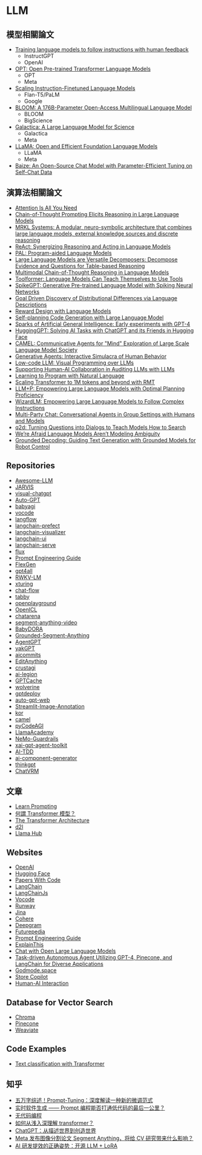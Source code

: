 # LLM

## 模型相關論文

- [Training language models to follow instructions with human feedback](https://arxiv.org/pdf/2203.02155.pdf)
  - InstructGPT
  - OpenAI
- [OPT: Open Pre-trained Transformer Language Models](https://arxiv.org/pdf/2205.01068.pdf)
  - OPT
  - Meta
- [Scaling Instruction-Finetuned Language Models](https://arxiv.org/pdf/2210.11416.pdf)
  - Flan-T5/PaLM
  - Google
- [BLOOM: A 176B-Parameter Open-Access Multilingual Language Model](https://arxiv.org/pdf/2211.05100.pdf)
  - BLOOM
  - BigScience
- [Galactica: A Large Language Model for Science](https://arxiv.org/pdf/2211.09085.pdf)
  - Galactica
  - Meta
- [LLaMA: Open and Efficient Foundation Language Models](https://arxiv.org/pdf/2302.13971.pdf)
  - LLaMA
  - Meta
- [Baize: An Open-Source Chat Model with Parameter-Efficient Tuning on Self-Chat Data](https://arxiv.org/pdf/2304.01196v2.pdf)

## 演算法相關論文

- [Attention Is All You Need](https://arxiv.org/pdf/1706.03762.pdf)
- [Chain-of-Thought Prompting Elicits Reasoning in Large Language Models](https://arxiv.org/pdf/2201.11903.pdf)
- [MRKL Systems: A modular, neuro-symbolic architecture that combines large language models, external knowledge sources and discrete reasoning](https://arxiv.org/pdf/2205.00445.pdf)
- [ReAct: Synergizing Reasoning and Acting in Language Models](https://arxiv.org/pdf/2210.03629.pdf)
- [PAL: Program-aided Language Models](https://arxiv.org/pdf/2211.10435.pdf)
- [Large Language Models are Versatile Decomposers: Decompose Evidence and Questions for Table-based Reasoning](https://arxiv.org/pdf/2301.13808.pdf)
- [Multimodal Chain-of-Thought Reasoning in Language Models](https://arxiv.org/pdf/2302.00923.pdf)
- [Toolformer: Language Models Can Teach Themselves to Use Tools](https://arxiv.org/pdf/2302.04761.pdf)
- [SpikeGPT: Generative Pre-trained Language Model with Spiking Neural Networks](https://arxiv.org/pdf/2302.13939.pdf)
- [Goal Driven Discovery of Distributional Differences via Language Descriptions](https://arxiv.org/pdf/2302.14233.pdf)
- [Reward Design with Language Models](https://arxiv.org/pdf/2303.00001.pdf)
- [Self-planning Code Generation with Large Language Model](https://arxiv.org/pdf/2303.06689.pdf)
- [Sparks of Artificial General Intelligence: Early experiments with GPT-4](https://arxiv.org/pdf/2303.12712.pdf)
- [HuggingGPT: Solving AI Tasks with ChatGPT and its Friends in Hugging Face](https://arxiv.org/pdf/2303.17580.pdf)
- [CAMEL: Communicative Agents for "Mind" Exploration of Large Scale Language Model Society](https://arxiv.org/pdf/2303.17760.pdf)
- [Generative Agents: Interactive Simulacra of Human Behavior](https://arxiv.org/pdf/2304.03442.pdf)
- [Low-code LLM: Visual Programming over LLMs](https://arxiv.org/pdf/2304.08103.pdf)
- [Supporting Human-AI Collaboration in Auditing LLMs with LLMs](https://arxiv.org/pdf/2304.09991.pdf)
- [Learning to Program with Natural Language](https://arxiv.org/pdf/2304.10464.pdf)
- [Scaling Transformer to 1M tokens and beyond with RMT](https://arxiv.org/pdf/2304.11062.pdf)
- [LLM+P: Empowering Large Language Models with Optimal Planning Proficiency](https://arxiv.org/pdf/2304.11477.pdf)
- [WizardLM: Empowering Large Language Models to Follow Complex Instructions](https://arxiv.org/pdf/2304.12244.pdf)
- [Multi-Party Chat: Conversational Agents in Group Settings with Humans and Models](https://arxiv.org/pdf/2304.13835.pdf)
- [q2d: Turning Questions into Dialogs to Teach Models How to Search](https://arxiv.org/pdf/2304.14318.pdf)
- [We’re Afraid Language Models Aren’t Modeling Ambiguity](https://arxiv.org/pdf/2304.14399.pdf)
- [Grounded Decoding: Guiding Text Generation with Grounded Models for Robot Control](https://grounded-decoding.github.io/)

## Repositories

- [Awesome-LLM](https://github.com/Hannibal046/Awesome-LLM)
- [JARVIS](https://github.com/microsoft/JARVIS)
- [visual-chatgpt](https://github.com/microsoft/visual-chatgpt)
- [Auto-GPT](https://github.com/Torantulino/Auto-GPT)
- [babyagi](https://github.com/yoheinakajima/babyagi)
- [vocode](https://github.com/vocodedev/vocode-python)
- [langflow](https://github.com/logspace-ai/langflow)
- [langchain-prefect](https://github.com/PrefectHQ/langchain-prefect)
- [langchain-visualizer](https://github.com/amosjyng/langchain-visualizer)
- [langchain-ui](https://github.com/haneyume/langchain-ui)
- [langchain-serve](https://github.com/haneyume/langchain-serve)
- [flux](https://github.com/transmissions11/flux)
- [Prompt Engineering Guide](https://github.com/dair-ai/Prompt-Engineering-Guide)
- [FlexGen](https://github.com/FMInference/FlexGen)
- [gpt4all](https://github.com/nomic-ai/gpt4all)
- [RWKV-LM](https://github.com/BlinkDL/RWKV-LM)
- [xturing](https://github.com/stochasticai/xturing)
- [chat-flow](https://github.com/prompt-engineering/chat-flow)
- [tabby](https://github.com/TabbyML/tabby)
- [openplayground](https://github.com/nat/openplayground)
- [OpenICL](https://github.com/Shark-NLP/OpenICL)
- [chatarena](https://github.com/chatarena/chatarena)
- [segment-anything-video](https://github.com/kadirnar/segment-anything-video)
- [BabyDORA](https://github.com/ttizze/BabyDORA)
- [Grounded-Segment-Anything](https://github.com/IDEA-Research/Grounded-Segment-Anything)
- [AgentGPT](https://github.com/reworkd/AgentGPT)
- [yakGPT](https://github.com/yakGPT/yakGPT)
- [aicommits](https://github.com/Nutlope/aicommits)
- [EditAnything](https://github.com/sail-sg/EditAnything)
- [crustagi](https://github.com/lukaesch/crustagi)
- [ai-legion](https://github.com/eumemic/ai-legion)
- [GPTCache](https://github.com/zilliztech/GPTCache)
- [wolverine](https://github.com/biobootloader/wolverine)
- [gptdeploy](https://github.com/jina-ai/gptdeploy)
- [auto-gpt-web](https://github.com/jina-ai/auto-gpt-web)
- [Streamlit-Image-Annotation](https://github.com/hirune924/Streamlit-Image-Annotation)
- [kor](https://github.com/eyurtsev/kor)
- [camel](https://github.com/lightaime/camel)
- [pyCodeAGI](https://github.com/chakkaradeep/pyCodeAGI)
- [LlamaAcademy](https://github.com/danielgross/LlamaAcademy)
- [NeMo-Guardrails](https://github.com/NVIDIA/NeMo-Guardrails)
- [xai-gpt-agent-toolkit](https://github.com/XpressAI/xai-gpt-agent-toolkit)
- [AI-TDD](https://github.com/di-sukharev/AI-TDD)
- [ai-component-generator](https://github.com/haneyume/ai-component-generator)
- [thinkgpt](https://github.com/alaeddine-13/thinkgpt)
- [ChatVRM](https://github.com/pixiv/ChatVRM)

## 文章

- [Learn Prompting](https://learnprompting.org/docs/intro)
- [何謂 Transformer 模型？](https://blogs.nvidia.com.tw/2022/06/21/what-is-a-transformer-model/)
- [The Transformer Architecture](https://d2l.ai/chapter_attention-mechanisms-and-transformers/transformer.html)
- [d2l](https://d2l.ai/)
- [Llama Hub](https://llamahub.ai/)

## Websites

- [OpenAI](https://openai.com/)
- [Hugging Face](https://huggingface.co/)
- [Papers With Code](https://paperswithcode.com/)
- [LangChain](https://python.langchain.com/en/latest/)
- [LangChainJs](https://js.langchain.com/docs/)
- [Vocode](https://docs.vocode.dev/welcome)
- [Runway](https://runwayml.com/)
- [Jina](https://jina.ai/)
- [Cohere](https://cohere.ai/)
- [Deepgram](https://deepgram.com/)
- [Futurepedia](https://www.futurepedia.io/)
- [Prompt Engineering Guide](https://www.promptingguide.ai/zh)
- [ExplainThis](https://www.explainthis.io/zh-hant/chatgpt)
- [Chat with Open Large Language Models](https://chat.lmsys.org/)
- [Task-driven Autonomous Agent Utilizing GPT-4, Pinecone, and LangChain for Diverse Applications](https://yoheinakajima.com/task-driven-autonomous-agent-utilizing-gpt-4-pinecone-and-langchain-for-diverse-applications/)
- [Godmode.space](https://godmode.space/)
- [Store Copilot](https://copilot.blanklob.com/)
- [Human-AI Interaction](https://creativity.ucsd.edu/ai)

## Database for Vector Search

- [Chroma](https://docs.trychroma.com/)
- [Pinecone](https://www.pinecone.io/)
- [Weaviate](https://weaviate.io/)

## Code Examples

- [Text classification with Transformer](https://keras.io/examples/nlp/text_classification_with_transformer/)

## 知乎

- [五万字综述！Prompt-Tuning：深度解读一种新的微调范式](https://zhuanlan.zhihu.com/p/618871247)
- [实时软件生成 —— Prompt 编程能否打通低代码的最后一公里？](https://zhuanlan.zhihu.com/p/610865447)
- [无代码编程](https://zhuanlan.zhihu.com/p/61288928)
- [如何从浅入深理解 transformer？](https://www.zhihu.com/question/471328838/answer/2864224369)
- [ChatGPT：从描述世界到创造世界](https://zhuanlan.zhihu.com/p/619291742)
- [Meta 发布图像分割论文 Segment Anything，将给 CV 研究带来什么影响？](https://www.zhihu.com/question/593914819/answer/2971080467)
- [AI 研发提效的正确姿势：开源 LLM + LoRA](https://zhuanlan.zhihu.com/p/620236884)
